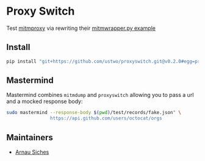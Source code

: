# Proxy Switch

Test [mitmproxy](https://mitmproxy.org) via rewriting their [mitmwrapper.py example](https://github.com/mitmproxy/mitmproxy/blob/master/examples/mitmproxywrapper.py)

## Install

```sh
pip install "git+https://github.com/ustwo/proxyswitch.git@v0.2.0#egg=proxyswitch"
```


## Mastermind

Mastermind combines `mitmdump` and `proxyswitch` allowing you to pass a url and
a mocked response body:

```sh
sudo mastermind --response-body $(pwd)/test/records/fake.json" \
                https://api.github.com/users/octocat/orgs
```

## Maintainers

* [Arnau Siches](mailto:arnau@ustwo.com)
